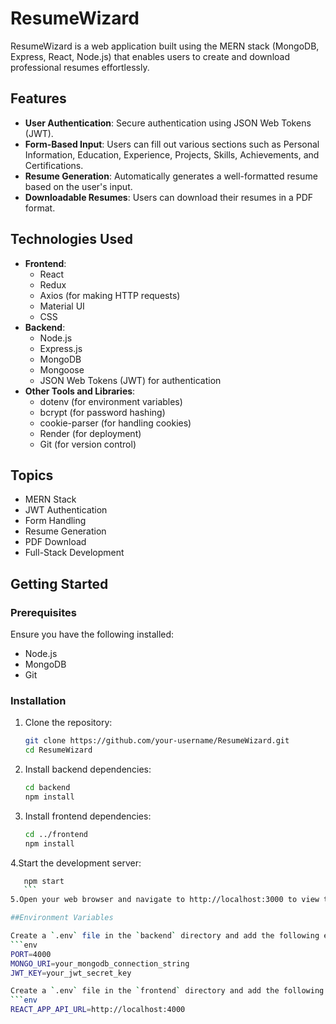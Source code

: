# ResumeWizard

ResumeWizard is a web application built using the MERN stack (MongoDB, Express, React, Node.js) that enables users to create and download professional resumes effortlessly. 

## Features

- **User Authentication**: Secure authentication using JSON Web Tokens (JWT).
- **Form-Based Input**: Users can fill out various sections such as Personal Information, Education, Experience, Projects, Skills, Achievements, and Certifications.
- **Resume Generation**: Automatically generates a well-formatted resume based on the user's input.
- **Downloadable Resumes**: Users can download their resumes in a PDF format.

## Technologies Used

- **Frontend**:
  - React
  - Redux 
  - Axios (for making HTTP requests)
  - Material UI
  - CSS
- **Backend**:
  - Node.js
  - Express.js
  - MongoDB
  - Mongoose
  - JSON Web Tokens (JWT) for authentication
- **Other Tools and Libraries**:
  - dotenv (for environment variables)
  - bcrypt (for password hashing)
  - cookie-parser (for handling cookies)
  - Render (for deployment)
  - Git (for version control)

## Topics

- MERN Stack
- JWT Authentication
- Form Handling
- Resume Generation
- PDF Download
- Full-Stack Development

  

## Getting Started

### Prerequisites

Ensure you have the following installed:
- Node.js
- MongoDB
- Git

### Installation

1. Clone the repository:
    ```sh
    git clone https://github.com/your-username/ResumeWizard.git
    cd ResumeWizard
    ```

2. Install backend dependencies:
    ```sh
    cd backend
    npm install
    ```

3. Install frontend dependencies:
    ```sh
    cd ../frontend
    npm install
    ```
4.Start the development server:
 ```sh
    npm start
    ```
5.Open your web browser and navigate to http://localhost:3000 to view the application.

##Environment Variables

Create a `.env` file in the `backend` directory and add the following environment variables:
```env
PORT=4000
MONGO_URI=your_mongodb_connection_string
JWT_KEY=your_jwt_secret_key

Create a `.env` file in the `frontend` directory and add the following environment variable:
```env
REACT_APP_API_URL=http://localhost:4000
